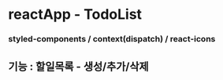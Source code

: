# reactApp - TodoList
### styled-components / context(dispatch) / react-icons

## 기능 : 할일목록 - 생성/추가/삭제
